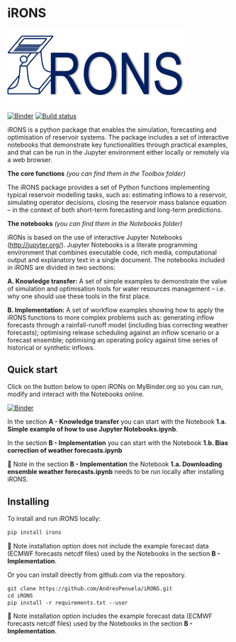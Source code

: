 # iRONS
<left> <img src="iRONS/util/images/iRONS_logo.png" width = "400px"><left>
  
[![Binder](https://mybinder.org/badge_logo.svg)](https://mybinder.org/v2/gh/AndresPenuela/iRONS.git/master)
[![Build status](https://travis-ci.org/AndresPenuela/iRONS.svg?branch=master)](https://travis-ci.org/pySRURGS/pyGOURGS)

iRONS is a python package that enables the simulation, forecasting and optimisation of reservoir systems. The package includes a set of interactive notebooks that demonstrate key functionalities through practical examples, and that can be run in the Jupyter environment either locally or remotely via a web browser. 

**The core functions** *(you can find them in the Toolbox folder)*

The iRONS package provides a set of Python functions implementing typical reservoir modelling tasks, such as: estimating inflows to a reservoir, simulating operator decisions, closing the reservoir mass balance equation – in the context of both short-term forecasting and long-term predictions.

**The notebooks** *(you can find them in the Notebooks folder)*

iRONs is based on the use of interactive Jupyter Notebooks (http://jupyter.org/). Jupyter Notebooks is a literate programming environment that combines executable code, rich media, computational output and explanatory text in a single document. 
The notebooks included in iRONS are divided in two sections:

**A.	Knowledge transfer:** A set of simple examples to demonstrate the value of simulation and optimisation tools for water resources management – i.e. why one should use these tools in the first place. 

**B.	Implementation:** A set of workflow examples showing how to apply the iRONS functions to more complex problems such as: generating inflow forecasts through a rainfall-runoff model (including bias correcting weather forecasts); optimising release scheduling against an inflow scenario or a forecast ensemble; optimising an operating policy against time series of historical or synthetic inflows.

## Quick start

Click on the button below to open iRONs on MyBinder.org so you can run, modify and interact with the Notebooks online. 

[![Binder](https://mybinder.org/badge_logo.svg)](https://mybinder.org/v2/gh/AndresPenuela/iRONS.git/master)

In the section **A - Knowledge transfer** you can start with the Notebook **1.a. Simple example of how to use Jupyter Notebooks.ipynb**.

In the section **B - Implementation** you can start with the Notebook **1.b. Bias correction of weather forecasts.ipynb**

🚨 Note in the section **B - Implementation** the Notebook **1.a. Downloading ensemble weather forecasts.ipynb** needs to be run locally after installing iRONS.

## Installing

To install and run iRONS locally:

```sh
pip install irons
```
🚨 Note installation option does not include the example forecast data (ECMWF forecasts netcdf files) used by the Notebooks in the section **B - Implementation**.

Or you can install directly from github.com via the repository.

```
git clone https://github.com/AndresPenuela/iRONS.git
cd iRONS
pip install -r requirements.txt --user
```
🚨 Note installation option includes the example forecast data (ECMWF forecasts netcdf files) used by the Notebooks in the section **B - Implementation**.
